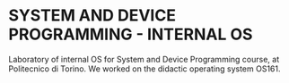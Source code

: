 # SYSTEM AND DEVICE PROGRAMMING - INTERNAL OS

Laboratory of internal OS for System and Device Programming course, at Politecnico di Torino. We worked on the didactic operating system OS161.
